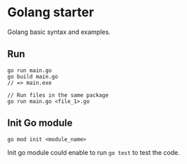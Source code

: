 # Golang starter

Golang basic syntax and examples.

## Run

    go run main.go
    go build main.go
    // => main.exe

    // Run files in the same package
    go run main.go <file_1>.go

## Init Go module

    go mod init <module_name>

Init go module could enable to run `go test` to test the code.
